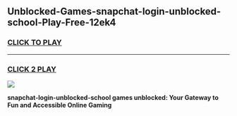 
## Unblocked-Games-snapchat-login-unblocked-school-Play-Free-12ek4
<h3>
<a href="https://premium76.site?title=snapchat-login-unblocked-school&ref=10A">CLICK TO PLAY</a></h3>
<hr>

<h3>
<a href="https://premium76.site?title=snapchat-login-unblocked-school&ref=10A">CLICK 2 PLAY</a>
  
</h3>

<a href="https://premium76.site?title=snapchat-login-unblocked-school&ref=10A"><img src="https://clearcache.store/games.png"></a>


**snapchat-login-unblocked-school games unblocked: Your Gateway to Fun and Accessible Online Gaming**

